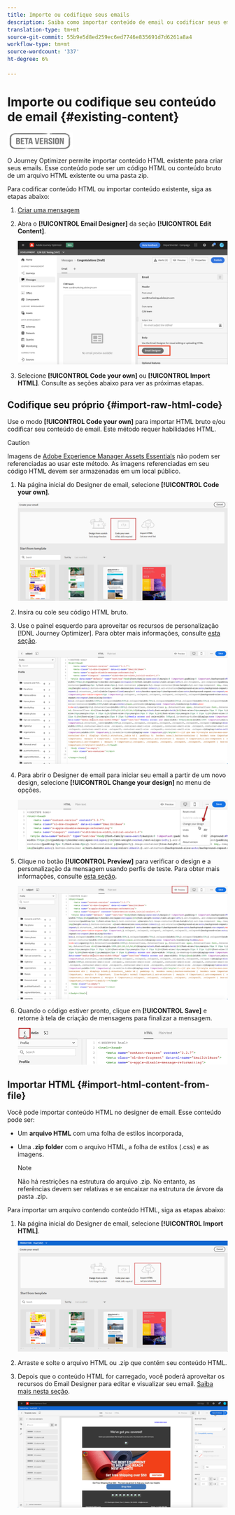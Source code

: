 ```yaml
---
title: Importe ou codifique seus emails
description: Saiba como importar conteúdo de email ou codificar seus emails
translation-type: tm+mt
source-git-commit: 55b9e5d8ed259ec6ed7746e835691d7d6261a8a4
workflow-type: tm+mt
source-wordcount: '337'
ht-degree: 6%

---
```


# Importe ou codifique seu conteúdo de email {#existing-content}

![](assets/do-not-localize/badge.png)

O Journey Optimizer permite importar conteúdo HTML existente para criar seus emails. Esse conteúdo pode ser um código HTML ou conteúdo bruto de um arquivo HTML existente ou uma pasta zip.

Para codificar conteúdo HTML ou importar conteúdo existente, siga as etapas abaixo:

1. [Criar uma mensagem](create-message.md)

1. Abra o **[!UICONTROL Email Designer]** da seção **[!UICONTROL Edit Content]**.

   ![](assets/import-html_1.png)

1. Selecione **[!UICONTROL Code your own]** ou **[!UICONTROL Import HTML]**. Consulte as seções abaixo para ver as próximas etapas.

## Codifique seu próprio {#import-raw-html-code}

Use o modo **[!UICONTROL Code your own]** para importar HTML bruto e/ou codificar seu conteúdo de email. Este método requer habilidades HTML.

>[!CAUTION]
>
> Imagens de [Adobe Experience Manager Assets Essentials](assets-essentials.md) não podem ser referenciadas ao usar este método. As imagens referenciadas em seu código HTML devem ser armazenadas em um local público.

1. Na página inicial do Designer de email, selecione **[!UICONTROL Code your own]**.

   ![](assets/code-your-own.png)

1. Insira ou cole seu código HTML bruto.

1. Use o painel esquerdo para aproveitar os recursos de personalização [!DNL Journey Optimizer]. Para obter mais informações, consulte [esta seção](personalization/personalize.md).

   ![](assets/code-editor.png)

1. Para abrir o Designer de email para iniciar seu email a partir de um novo design, selecione **[!UICONTROL Change your design]** no menu de opções.

   ![](assets/code-editor-change-design.png)

1. Clique no botão **[!UICONTROL Preview]** para verificar o design e a personalização da mensagem usando perfis de teste. Para obter mais informações, consulte [esta seção](preview.md).

   ![](assets/code-editor-preview.png)

1. Quando o código estiver pronto, clique em **[!UICONTROL Save]** e retorne à tela de criação de mensagens para finalizar a mensagem.

   ![](assets/code-editor-save.png)


## Importar HTML {#import-html-content-from-file}

Você pode importar conteúdo HTML no designer de email. Esse conteúdo pode ser:

* Um **arquivo HTML** com uma folha de estilos incorporada,
* Uma **.zip folder** com o arquivo HTML, a folha de estilos (.css) e as imagens.

   >[!NOTE]
   >
   >Não há restrições na estrutura do arquivo .zip. No entanto, as referências devem ser relativas e se encaixar na estrutura de árvore da pasta .zip.

Para importar um arquivo contendo conteúdo HTML, siga as etapas abaixo:

1. Na página inicial do Designer de email, selecione **[!UICONTROL Import HTML]**.

   ![](assets/import-html_2.png)

1. Arraste e solte o arquivo HTML ou .zip que contém seu conteúdo HTML.

1. Depois que o conteúdo HTML for carregado, você poderá aproveitar os recursos do Email Designer para editar e visualizar seu email. [Saiba mais nesta seção](create-email-content.md).

   ![](assets/html-imported.png)
